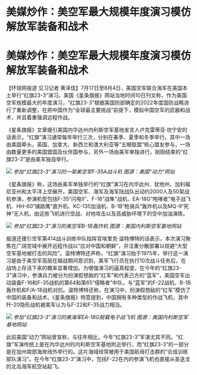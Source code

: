 # 美媒炒作：美空军最大规模年度演习模仿解放军装备和战术

# 美媒炒作：美空军最大规模年度演习模仿解放军装备和战术

【环球网报道 见习记者
黄泽佳】7月17日至8月4日，美国空军联合海军在美国本土举行“红旗23-3”演习。美国《星条旗报》网站当地时间10日刊文称，作为美国空军规模最大的年度演习，“红旗23-3”根据美国防部确定的2022年度国防战略进行了重新调整，在把中国作为“全球最主要挑战”前提下，模拟中国空军的武器和战术，并且着重强调远程作战。

《星条旗报》文章援引美国内华达州内利斯空军基地发言人卢克雷蒂亚·坎宁安的话表示，“红旗”演习通常每年举行三次，分别在春季、夏季和冬季举行。其中一场由美国牵头，英国、加拿大、新西兰和澳大利亚等“五眼联盟”核心盟友参与，一场由数量更多的美国盟国及伙伴国参与，另外一场由美军单独进行。刚刚结束的“红旗23-3”是由美军独自举行。

![](https://inews.gtimg.com/om_bt/OMbdHYppXjtB3cnizov_zYIcwsNy5sbc_dbl6Cz0_vs6cAA/1000)
_参加“红旗23-3”演习的一架美空军F-35A战斗机 图源：美国“动力”网站_

《星条旗报》称，这场由美军单独举行的“红旗”演习在内华达州、犹他州、加利福尼亚州和太平洋上空展开，美国空军、海军及海军陆战队出动约2000人及50架战机参演，参演机型包括F-35“闪电II”、F-16“战隼”战机、EA-18G“咆哮者”电子战飞机、HH-60“铺路鹰”直升机、KC-135加油机、B-1B“枪骑兵”轰炸机以及MQ-9“死神”无人机，由这些飞机进行空战、对地攻击以及高威胁环境下的空中加油演练。

![](https://inews.gtimg.com/om_bt/OiRbkqNuuA7gt9ocs_OnyoZ2_56ysk1r1lGATHzlnTiPoAA/1000)
_参加“红旗23-3”演习的美空军B-1B轰炸机 图源：美国内利斯空军基地网站_

报道还援引空军第414战斗训练中队指挥官埃里克·温特博特的话表示，本次演习聚焦在广阔空域中展开远程作战以“应对中国和朝鲜”，并注重分散部署以规避“大型空军基地被打击的风险”。温特博特还声称，“红旗”演习始于1975年，举行这一演习是由于美空军高层在越战期间意识到，美军飞行员在执行10次战斗任务后，在战场上存活下来的概率显著增加。为增强演习的逼真程度，在今年的“红旗23-3”演习中，参演兵力被分为扮演假想敌的“红军”和代表己方的“蓝军”，美国空军出动装备F-16和F-35战机的第64和第65“侵略者”中队，与“蓝军”的F-22战机、B-1B轰炸机和F/A-18战机对抗。温特博特还称，在演习中，扮演假想敌的“红军”模仿了中国的装备和战术。《星条旗报》特意提到，中国拥有多种类型的作战飞机，其中歼-20隐形战机被美军认为与F-22和F-35战力相当。

![](https://inews.gtimg.com/om_bt/OxbQoQEASg3bSlz1kSU8mJq0Qi89b-LASBSm6zV2dErr0AA/1000)
_参加“红旗23-3”演习的美海军EA-18G舰载电子战飞机 图源：美国内利斯空军基地网站_

此前美国“动力”网站曾宣称，与往年相比，今年“红旗23-3”军演尤其不同。“红旗”军演传统上是在内华达州的内利斯空军基地附近举行，而“红旗23-3”的一部分是在加州南部海岸线外举行的。这片海域经常被用于美国航母打击群的“合成训练部队演习”。在今年“红旗23-3”演习中，包括F-22在内的参演飞机也直接从圣迭戈的北岛海军航空站起飞。

